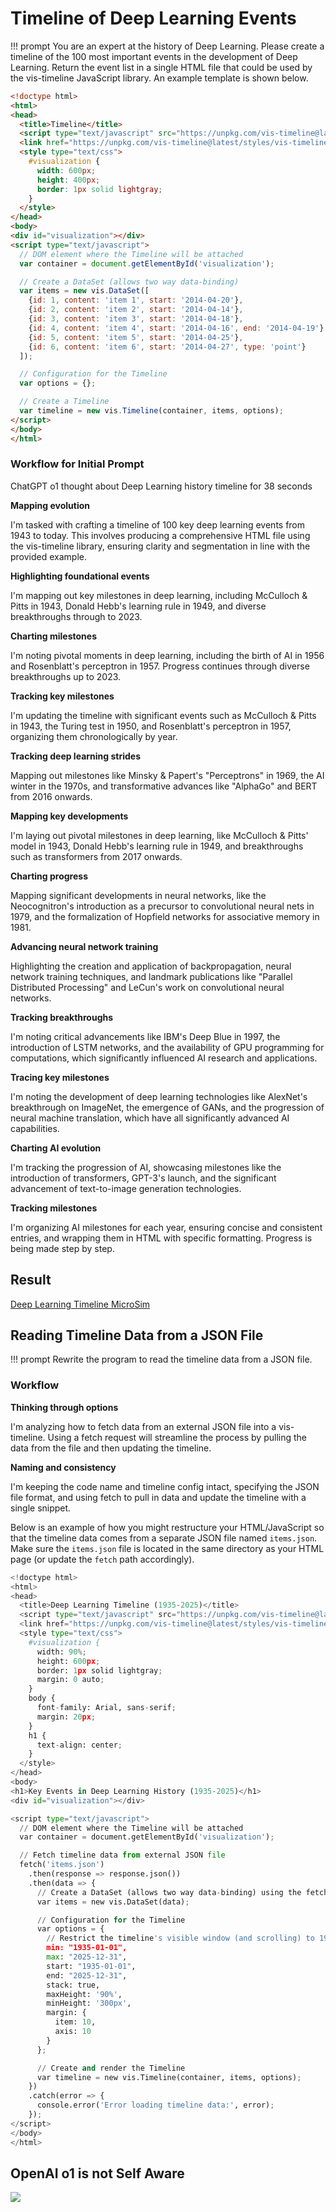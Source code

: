 # Timeline of Deep Learning Events

!!! prompt
    You are an expert at the history of Deep Learning.
    Please create a timeline of the 100 most important events in the development of Deep Learning.
    Return the event list in a single HTML file that could be used by the vis-timeline JavaScript library.
    An example template is shown below.

```html
<!doctype html>
<html>
<head>
  <title>Timeline</title>
  <script type="text/javascript" src="https://unpkg.com/vis-timeline@latest/standalone/umd/vis-timeline-graph2d.min.js"></script>
  <link href="https://unpkg.com/vis-timeline@latest/styles/vis-timeline-graph2d.min.css" rel="stylesheet" type="text/css" />
  <style type="text/css">
    #visualization {
      width: 600px;
      height: 400px;
      border: 1px solid lightgray;
    }
  </style>
</head>
<body>
<div id="visualization"></div>
<script type="text/javascript">
  // DOM element where the Timeline will be attached
  var container = document.getElementById('visualization');

  // Create a DataSet (allows two way data-binding)
  var items = new vis.DataSet([
    {id: 1, content: 'item 1', start: '2014-04-20'},
    {id: 2, content: 'item 2', start: '2014-04-14'},
    {id: 3, content: 'item 3', start: '2014-04-18'},
    {id: 4, content: 'item 4', start: '2014-04-16', end: '2014-04-19'},
    {id: 5, content: 'item 5', start: '2014-04-25'},
    {id: 6, content: 'item 6', start: '2014-04-27', type: 'point'}
  ]);

  // Configuration for the Timeline
  var options = {};

  // Create a Timeline
  var timeline = new vis.Timeline(container, items, options);
</script>
</body>
</html>
```

### Workflow for Initial Prompt

ChatGPT o1 thought about Deep Learning history timeline for 38 seconds

**Mapping evolution**

I'm tasked with crafting a timeline of 100 key deep learning events from 1943 to today. This involves producing a comprehensive HTML file using the vis-timeline library, ensuring clarity and segmentation in line with the provided example.

**Highlighting foundational events**

I'm mapping out key milestones in deep learning, including McCulloch & Pitts in 1943, Donald Hebb's learning rule in 1949, and diverse breakthroughs through to 2023.

**Charting milestones**

I'm noting pivotal moments in deep learning, including the birth of AI in 1956 and Rosenblatt's perceptron in 1957. Progress continues through diverse breakthroughs up to 2023.

**Tracking key milestones**

I'm updating the timeline with significant events such as McCulloch & Pitts in 1943, the Turing test in 1950, and Rosenblatt's perceptron in 1957, organizing them chronologically by year.

**Tracking deep learning strides**

Mapping out milestones like Minsky & Papert's "Perceptrons" in 1969, the AI winter in the 1970s, and transformative advances like "AlphaGo" and BERT from 2016 onwards.

**Mapping key developments**

I'm laying out pivotal milestones in deep learning, like McCulloch & Pitts' model in 1943, Donald Hebb's learning rule in 1949, and breakthroughs such as transformers from 2017 onwards.

**Charting progress**

Mapping significant developments in neural networks, like the Neocognitron's introduction as a precursor to convolutional neural nets in 1979, and the formalization of Hopfield networks for associative memory in 1981.

**Advancing neural network training**

Highlighting the creation and application of backpropagation, neural network training techniques, and landmark publications like "Parallel Distributed Processing" and LeCun's work on convolutional neural networks.

**Tracking breakthroughs**

I'm noting critical advancements like IBM's Deep Blue in 1997, the introduction of LSTM networks, and the availability of GPU programming for computations, which significantly influenced AI research and applications.

**Tracing key milestones**

I'm noting the development of deep learning technologies like AlexNet's breakthrough on ImageNet, the emergence of GANs, and the progression of neural machine translation, which have all significantly advanced AI capabilities.

**Charting AI evolution**

I'm tracking the progression of AI, showcasing milestones like the introduction of transformers, GPT-3's launch, and the significant advancement of text-to-image generation technologies.

**Tracking milestones**

I'm organizing AI milestones for each year, ensuring concise and consistent entries, and wrapping them in HTML with specific formatting. Progress is being made step by step.

## Result

[Deep Learning Timeline MicroSim](../sims/timeline/index.md)

## Reading Timeline Data from a JSON File

!!! prompt
  Rewrite the program to read the timeline data from a JSON file.

### Workflow

**Thinking through options**

I'm analyzing how to fetch data from an external JSON file into a vis-timeline. Using a fetch request will streamline the process by pulling the data from the file and then updating the timeline.

**Naming and consistency**

I'm keeping the code name and timeline config intact, specifying the JSON file format, and using fetch to pull in data and update the timeline with a single snippet.

Below is an example of how you might restructure your HTML/JavaScript so that the timeline data comes from a separate JSON file named `items.json`. Make sure the `items.json` file is located in the same directory as your HTML page (or update the `fetch` path accordingly).

```python
<!doctype html>
<html>
<head>
  <title>Deep Learning Timeline (1935-2025)</title>
  <script type="text/javascript" src="https://unpkg.com/vis-timeline@latest/standalone/umd/vis-timeline-graph2d.min.js"></script>
  <link href="https://unpkg.com/vis-timeline@latest/styles/vis-timeline-graph2d.min.css" rel="stylesheet" type="text/css" />
  <style type="text/css">
    #visualization {
      width: 90%;
      height: 600px;
      border: 1px solid lightgray;
      margin: 0 auto;
    }
    body {
      font-family: Arial, sans-serif;
      margin: 20px;
    }
    h1 {
      text-align: center;
    }
  </style>
</head>
<body>
<h1>Key Events in Deep Learning History (1935-2025)</h1>
<div id="visualization"></div>

<script type="text/javascript">
  // DOM element where the Timeline will be attached
  var container = document.getElementById('visualization');

  // Fetch timeline data from external JSON file
  fetch('items.json')
    .then(response => response.json())
    .then(data => {
      // Create a DataSet (allows two way data-binding) using the fetched data
      var items = new vis.DataSet(data);

      // Configuration for the Timeline
      var options = {
        // Restrict the timeline's visible window (and scrolling) to 1935 - 2025
        min: "1935-01-01",
        max: "2025-12-31",
        start: "1935-01-01",
        end: "2025-12-31",
        stack: true,
        maxHeight: '90%',
        minHeight: '300px',
        margin: {
          item: 10,
          axis: 10
        }
      };

      // Create and render the Timeline
      var timeline = new vis.Timeline(container, items, options);
    })
    .catch(error => {
      console.error('Error loading timeline data:', error);
    });
</script>
</body>
</html>
```

## OpenAI o1 is not Self Aware

![](./o1-is-not-self-aware.png)
